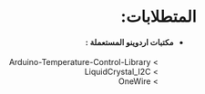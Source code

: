<div dir="RTL" style="direction: rtl; text-align: right">
<h1> المتطلابات: </h1>
<ul dir="RTL">
    <li> <h4> مكتبات اردوينو المستعملة : </h4>  </li>
    <ul style="list-style-type: '> ';">
        <li> Arduino-Temperature-Control-Library </li>
        <li> LiquidCrystal_I2C </li>
        <li> OneWire </li>

</ul>
</div>

